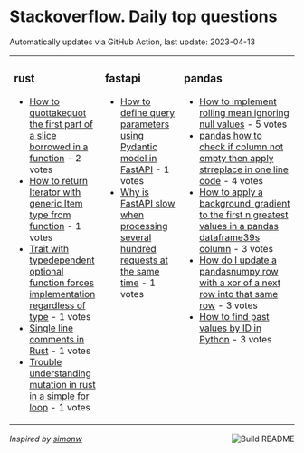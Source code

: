 # Stackoverflow. Daily top questions 

Automatically updates via GitHub Action, last update: <!-- date starts -->2023-04-13<!-- date ends -->


<table><tr><td valign="top" width="33%">

### rust
<!-- rust starts -->
* [How to quottakequot the first part of a slice borrowed in a function](https://stackoverflow.com/questions/76003226/how-to-take-the-first-part-of-a-slice-borrowed-in-a-function) - 2 votes
* [How to return Iterator with generic Item type from function](https://stackoverflow.com/questions/75996486/how-to-return-iterator-with-generic-item-type-from-function) - 1 votes
* [Trait with typedependent optional function forces implementation regardless of type](https://stackoverflow.com/questions/75992601/trait-with-type-dependent-optional-function-forces-implementation-regardless-of) - 1 votes
* [Single line comments in Rust](https://stackoverflow.com/questions/75999586/single-line-comments-in-rust) - 1 votes
* [Trouble understanding mutation in rust in a simple for loop](https://stackoverflow.com/questions/76006519/trouble-understanding-mutation-in-rust-in-a-simple-for-loop) - 1 votes
<!-- rust ends -->
</td><td valign="top" width="34%">


### fastapi
<!-- fastapi starts -->
* [How to define query parameters using Pydantic model in FastAPI](https://stackoverflow.com/questions/75998227/how-to-define-query-parameters-using-pydantic-model-in-fastapi) - 1 votes
* [Why is FastAPI slow when processing several hundred requests at the same time](https://stackoverflow.com/questions/76004459/why-is-fastapi-slow-when-processing-several-hundred-requests-at-the-same-time) - 1 votes
<!-- fastapi ends -->
</td><td valign="top" width="34%">


### pandas
<!-- pandas starts -->
* [How to implement rolling mean ignoring null values](https://stackoverflow.com/questions/75998574/how-to-implement-rolling-mean-ignoring-null-values) - 5 votes
* [pandas how to check if column not empty then apply strreplace in one line code](https://stackoverflow.com/questions/75999041/pandas-how-to-check-if-column-not-empty-then-apply-str-replace-in-one-line-code) - 4 votes
* [How to apply a background_gradient to the first n greatest values in a pandas dataframe39s column](https://stackoverflow.com/questions/75995479/how-to-apply-a-background-gradient-to-the-first-n-greatest-values-in-a-pandas-da) - 3 votes
* [How do I update a pandasnumpy row with a xor of a next row into that same row](https://stackoverflow.com/questions/75991817/how-do-i-update-a-pandas-numpy-row-with-a-xor-of-a-next-row-into-that-same-row) - 3 votes
* [How to find past values by ID in Python](https://stackoverflow.com/questions/76006978/how-to-find-past-values-by-id-in-python) - 3 votes
<!-- pandas ends -->
</td></tr></table>

<a href="https://github.com/hp0404/hp0404/actions"><img src="https://github.com/hp0404/hp0404/workflows/Build%20README/badge.svg" align="right" alt="Build README"></a> <p>*Inspired by  [simonw](https://github.com/simonw/simonw)*</p>
